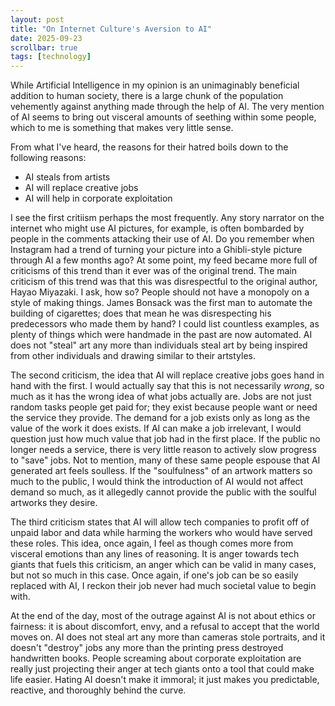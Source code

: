 ```yaml
---
layout: post
title: "On Internet Culture's Aversion to AI"
date: 2025-09-23
scrollbar: true
tags: [technology]
---
```

While Artificial Intelligence in my opinion is an unimaginably beneficial addition to human society, there is a large chunk of the population vehemently against anything made through the help of AI. The very mention of AI seems to bring out visceral amounts of seething within some people, which to me is something that makes very little sense.

From what I've heard, the reasons for their hatred boils down to the following reasons:
- AI steals from artists
- AI will replace creative jobs
- AI will help in corporate exploitation

I see the first critiism perhaps the most frequently. Any story narrator on the internet who might use AI pictures, for example, is often bombarded by people in the comments attacking their use of AI. Do you remember when Instagram had a trend of turning your picture into a Ghibli-style picture through AI a few months ago? At some point, my feed became more full of criticisms of this trend than it ever was of the original trend. The main criticism of this trend was that this was disrespectful to the original author, Hayao Miyazaki. I ask, how so? People should not have a monopoly on a style of making things. James Bonsack was the first man to automate the building of cigarettes; does that mean he was disrespecting his predecessors who made them by hand? I could list countless examples, as plenty of things which were handmade in the past are now automated. AI does not "steal" art any more than individuals steal art by being inspired from other individuals and drawing similar to their artstyles.

The second criticism, the idea that AI will replace creative jobs goes hand in hand with the first. I would actually say that this is not necessarily *wrong*, so much as it has the wrong idea of what jobs actually are. Jobs are not just random tasks people get paid for; they exist because people want or need the service they provide. The demand for a job exists only as long as the value of the work it does exists. If AI can make a job irrelevant, I would question just how much value that job had in the first place. If the public no longer needs a service, there is very little reason to actively slow progress to "save" jobs. Not to mention, many of these same people espouse that AI generated art feels soulless. If the "soulfulness" of an artwork matters so much to the public, I would think the introduction of AI would not affect demand so much, as it allegedly cannot provide the public with the soulful artworks they desire.

The third criticism states that AI will allow tech companies to profit off of unpaid labor and data while harming the workers who would have served these roles. This idea, once again, I feel as though comes more from visceral emotions than any lines of reasoning. It is anger towards tech giants that fuels this criticism, an anger which can be valid in many cases, but not so much in this case. Once again, if one's job can be so easily replaced with AI, I reckon their job never had much societal value to begin with.

At the end of the day, most of the outrage against AI is not about ethics or fairness: it is about discomfort, envy, and a refusal to accept that the world moves on. AI does not steal art any more than cameras stole portraits, and it doesn't "destroy" jobs any more than the printing press destroyed handwritten books. People screaming about corporate exploitation are really just projecting their anger at tech giants onto a tool that could make life easier. Hating AI doesn't make it immoral; it just makes you predictable, reactive, and thoroughly behind the curve.